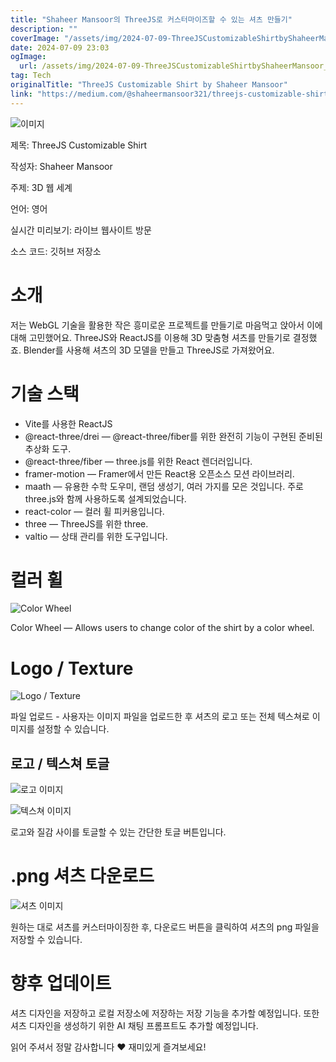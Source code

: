 ```yaml
---
title: "Shaheer Mansoor의 ThreeJS로 커스터마이즈할 수 있는 셔츠 만들기"
description: ""
coverImage: "/assets/img/2024-07-09-ThreeJSCustomizableShirtbyShaheerMansoor_0.png"
date: 2024-07-09 23:03
ogImage: 
  url: /assets/img/2024-07-09-ThreeJSCustomizableShirtbyShaheerMansoor_0.png
tag: Tech
originalTitle: "ThreeJS Customizable Shirt by Shaheer Mansoor"
link: "https://medium.com/@shaheermansoor321/threejs-customizable-shirt-by-shaheer-mansoor-f179ea28d177"
---
```



![이미지](/assets/img/2024-07-09-ThreeJSCustomizableShirtbyShaheerMansoor_0.png)

제목: ThreeJS Customizable Shirt

작성자: Shaheer Mansoor

주제: 3D 웹 세계

<div class="content-ad"></div>

언어: 영어

실시간 미리보기: 라이브 웹사이트 방문

소스 코드: 깃허브 저장소

# 소개

<div class="content-ad"></div>

저는 WebGL 기술을 활용한 작은 흥미로운 프로젝트를 만들기로 마음먹고 앉아서 이에 대해 고민했어요. ThreeJS와 ReactJS를 이용해 3D 맞춤형 셔츠를 만들기로 결정했죠. Blender를 사용해 셔츠의 3D 모델을 만들고 ThreeJS로 가져왔어요.

# 기술 스택

- Vite를 사용한 ReactJS
- @react-three/drei — @react-three/fiber를 위한 완전히 기능이 구현된 준비된 추상화 도구.
- @react-three/fiber — three.js를 위한 React 렌더러입니다.
- framer-motion — Framer에서 만든 React용 오픈소스 모션 라이브러리.
- maath — 유용한 수학 도우미, 랜덤 생성기, 여러 가지를 모은 것입니다. 주로 three.js와 함께 사용하도록 설계되었습니다.
- react-color — 컬러 휠 피커용입니다.
- three — ThreeJS를 위한 three.
- valtio — 상태 관리를 위한 도구입니다.

# 컬러 휠

<div class="content-ad"></div>


![Color Wheel](/assets/img/2024-07-09-ThreeJSCustomizableShirtbyShaheerMansoor_1.png)

Color Wheel — Allows users to change color of the shirt by a color wheel.

# Logo / Texture

![Logo / Texture](/assets/img/2024-07-09-ThreeJSCustomizableShirtbyShaheerMansoor_2.png)


<div class="content-ad"></div>

파일 업로드 - 사용자는 이미지 파일을 업로드한 후 셔츠의 로고 또는 전체 텍스쳐로 이미지를 설정할 수 있습니다.

## 로고 / 텍스쳐 토글

![로고 이미지](/assets/img/2024-07-09-ThreeJSCustomizableShirtbyShaheerMansoor_3.png)

![텍스쳐 이미지](/assets/img/2024-07-09-ThreeJSCustomizableShirtbyShaheerMansoor_4.png)

<div class="content-ad"></div>

로고와 질감 사이를 토글할 수 있는 간단한 토글 버튼입니다.

# .png 셔츠 다운로드

![셔츠 이미지](/assets/img/2024-07-09-ThreeJSCustomizableShirtbyShaheerMansoor_5.png)

원하는 대로 셔츠를 커스터마이징한 후, 다운로드 버튼을 클릭하여 셔츠의 png 파일을 저장할 수 있습니다.

<div class="content-ad"></div>

# 향후 업데이트

셔츠 디자인을 저장하고 로컬 저장소에 저장하는 저장 기능을 추가할 예정입니다. 또한 셔츠 디자인을 생성하기 위한 AI 채팅 프롬프트도 추가할 예정입니다.

읽어 주셔서 정말 감사합니다 ❤ 재미있게 즐겨보세요!